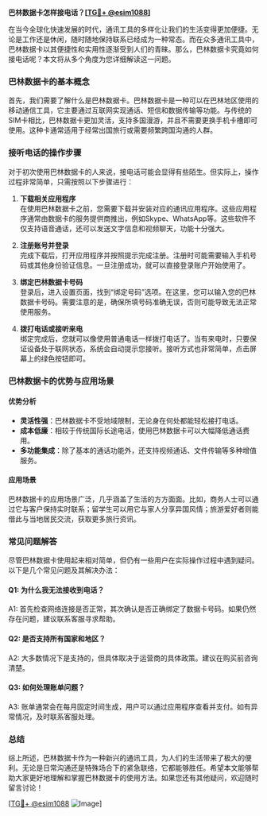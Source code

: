 **巴林数据卡怎样接电话？[[TG💪+ @esim1088](https://t.me/s/esim1088)]**

在当今全球化快速发展的时代，通讯工具的多样化让我们的生活变得更加便捷。无论是工作还是休闲，随时随地保持联系已经成为一种常态。而在众多通讯工具中，巴林数据卡以其便捷性和实用性逐渐受到人们的青睐。那么，巴林数据卡究竟如何接电话呢？本文将从多个角度为您详细解读这一问题。

### 巴林数据卡的基本概念

首先，我们需要了解什么是巴林数据卡。巴林数据卡是一种可以在巴林地区使用的移动通信工具，它主要通过互联网实现通话、短信和数据传输等功能。与传统的SIM卡相比，巴林数据卡更加灵活，支持多国漫游，并且不需要更换手机卡槽即可使用。这种卡通常适用于经常出国旅行或需要频繁跨国沟通的人群。

### 接听电话的操作步骤

对于初次使用巴林数据卡的人来说，接电话可能会显得有些陌生。但实际上，操作过程非常简单，只需按照以下步骤进行：

1. **下载相关应用程序**  
   在使用巴林数据卡之前，您需要下载并安装对应的通讯应用程序。这些应用程序通常由数据卡的服务提供商推出，例如Skype、WhatsApp等。这些软件不仅支持语音通话，还可以发送文字信息和视频聊天，功能十分强大。

2. **注册账号并登录**  
   完成下载后，打开应用程序并按照提示完成注册。注册时可能需要输入手机号码或其他身份验证信息。一旦注册成功，就可以直接登录账户开始使用了。

3. **绑定巴林数据卡号码**  
   登录后，进入设置页面，找到“绑定号码”选项。在这里，您可以输入您的巴林数据卡号码。需要注意的是，确保所填号码准确无误，否则可能导致无法正常使用服务。

4. **拨打电话或接听来电**  
   绑定完成后，您就可以像使用普通电话一样拨打电话了。当有来电时，只要保证设备处于联网状态，系统会自动提示您接听。接听方式也非常简单，点击屏幕上的绿色按钮即可。

### 巴林数据卡的优势与应用场景

#### 优势分析

- **灵活性强**：巴林数据卡不受地域限制，无论身在何处都能轻松接打电话。
- **成本低廉**：相较于传统国际长途电话，使用巴林数据卡可以大幅降低通话费用。
- **多功能集成**：除了基本的通话功能外，还支持视频通话、文件传输等多种增值服务。

#### 应用场景

巴林数据卡的应用场景广泛，几乎涵盖了生活的方方面面。比如，商务人士可以通过它与客户保持实时联系；留学生可以用它与家人分享异国风情；旅游爱好者则能借此与当地居民交流，获取更多旅行资讯。

### 常见问题解答

尽管巴林数据卡使用起来相对简单，但仍有一些用户在实际操作过程中遇到疑问。以下是几个常见问题及其解决办法：

#### Q1: 为什么我无法接收到电话？
A1: 首先检查网络连接是否正常，其次确认是否正确绑定了数据卡号码。如果仍然存在问题，建议联系客服寻求帮助。

#### Q2: 是否支持所有国家和地区？
A2: 大多数情况下是支持的，但具体取决于运营商的具体政策。建议在购买前咨询清楚。

#### Q3: 如何处理账单问题？
A3: 账单通常会在每月固定时间生成，用户可以通过应用程序查看并支付。如有异常情况，及时联系客服处理。

### 总结

综上所述，巴林数据卡作为一种新兴的通讯工具，为人们的生活带来了极大的便利。无论是日常沟通还是特殊场合下的紧急联络，它都能够胜任。希望本文能够帮助大家更好地理解和掌握巴林数据卡的使用方法。如果您还有其他疑问，欢迎随时留言讨论！

[[TG💪+ @esim1088](https://t.me/s/esim1088) ![Image](https://i.postimg.cc/4NQfJmqS/Snipaste-2025-05-13-00-14-12.png)]